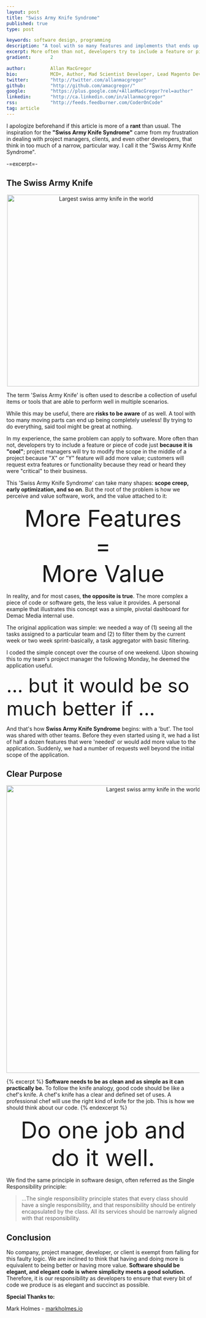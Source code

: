 ```yaml
---
layout: post
title: "Swiss Army Knife Syndrome"
published: true
type: post

keywords: software design, programming
description: "A tool with so many features and implements that ends up being completely useless, in my experience the same problem can apply to software; more often than not as developers we will try to include a feature or a piece of code"
excerpt: More often than not, developers try to include a feature or piece of code just <b>because it is "cool"</b>; project managers will try to modify the scope in the middle of a project because "X" or "Y" feature will add more value; customers will request extra features or functionality because they read or heard they were "critical" to their business.
gradient: 		2

author: 		Allan MacGregor
bio: 			MCD+, Author, Mad Scientist Developer, Lead Magento Developer @demacmedia.
twitter: 		"http://twitter.com/allanmacgregor"
github: 		"http://github.com/amacgregor/"
google: 		"https://plus.google.com/+AllanMacGregor?rel=author"
linkedin: 		"http://ca.linkedin.com/in/allanmacgregor"
rss: 			"http://feeds.feedburner.com/CoderOnCode"
tag: article
---
```

<!-- 
  We need more chef knives and less swiss army knifes
  Good software is like a chef's knife sharp and with purpose
-->

I apologize beforehand if this article is more of a **rant** than usual. The inspiration for the **"Swiss Army Knife Syndrome"** came from my frustration in dealing with project managers, clients, and even other developers, that think in too much of a narrow, particular way. I call it the "Swiss Army Knife Syndrome".

-=excerpt=-


## The Swiss Army Knife

<p style="text-align:center"><img style="display:inline-block" src="http://digital.hammacher.com/Items/74670/74670_1000x1000.jpg" width="500" alt="Largest swiss army knife in the world"></p>

The term 'Swiss Army Knife' is often used to describe a collection of useful items or tools that are able to perform well in multiple scenarios.

While this may be useful, there are **risks to be aware** of as well. A tool with too many moving parts can end up being completely useless! By trying to do everything, said tool might be great at nothing.

In my experience, the same problem can apply to software. More often than not, developers try to include a feature or piece of code just **because it is "cool"**; project managers will try to modify the scope in the middle of a project because "X" or "Y" feature will add more value; customers will request extra features or functionality because they read or heard they were "critical" to their business.

This 'Swiss Army Knife Syndrome' can take many shapes: **scope creep, early optimization, and so on**. But the root of the problem is how we perceive and value software, work, and the value attached to it:

<div style="font-size:60px; text-align:center">More Features<br/>=<br/> More Value</div> 
 
In reality, and for most cases, **the opposite is true**. The more complex a piece of code or software gets, the less value it provides. A personal example that illustrates this concept was a simple, pivotal dashboard for Demac Media internal use.

The original application was simple: we needed a way of (1) seeing all the tasks assigned to a particular team and (2) to filter them by the current week or two week sprint-basically, a task aggregator with basic filtering.

I coded the simple concept over the course of one weekend. Upon showing this to my team's project manager the following Monday, he deemed the application useful.

<div style="font-size:50px; text-align:left">
 ... but it would be so much better if ...
</div> 


And that's how **Swiss Army Knife Syndrome** begins: with a 'but'. The tool was shared with other teams. Before they even started using it, we had a list of half a dozen features that were 'needed' or would add more value to the application. Suddenly, we had a number of requests well beyond the initial scope of the application.

## Clear Purpose

<!-- INSERT A CHEF'S KNIFE IMAGE -->
<p style="text-align:center"><img style="display:inline-block" src="http://www.euro-knife.com/sub/euro-noze.sk/images/shop-active-images/kuchynske-noze-victorinox-kucharsky-noz-7.7403.20..jpg" width="750" alt="Largest swiss army knife in the world"></p>

{% excerpt %}
**Software needs to be as clean and as simple as it can practically be.** To follow the knife analogy, good code should be like a chef's knife. A chef's knife has a clear and defined set of uses. A professional chef will use the right kind of knife for the job. This is how we should think about our code. 
{% endexcerpt %}	

<div style="font-size:60px; text-align:center">
Do one job and do it well.
</div>

We find the same principle in software design, often referred as the Single Responsibility principle:

> ...The single responsibility principle states that every class should have a single responsibility, and that responsibility should be entirely encapsulated by the class. All its services should be narrowly aligned with that responsibility.

## Conclusion

No company, project manager, developer, or client is exempt from falling for this faulty logic. We are inclined to think that having and doing more is equivalent to being better or having more value. **Software should be elegant, and elegant code is where simplicity meets a good solution.** Therefore, it is our responsibility as developers to ensure that every bit of code we produce is as elegant and succinct as possible.  

**Special Thanks to:**

Mark Holmes - [markholmes.io](http://markholmes.io/)


 
